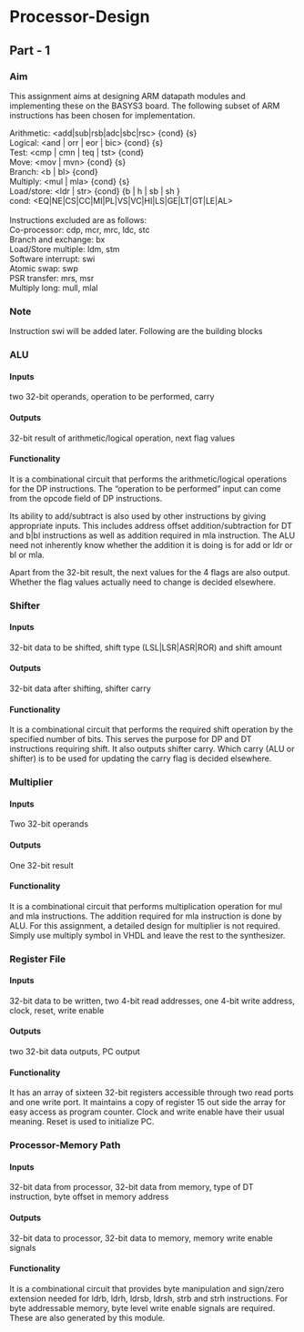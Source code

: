 # Processor-Design

## Part - 1
### Aim
This assignment aims at designing ARM datapath modules and implementing these on the BASYS3 board. The following subset of ARM instructions has been chosen for implementation.

Arithmetic: <add|sub|rsb|adc|sbc|rsc> {cond} {s}<br/>
Logical: <and | orr | eor | bic> {cond} {s}<br/>
Test: <cmp | cmn | teq | tst> {cond}<br/>
Move: <mov | mvn> {cond} {s}<br/>
Branch: <b | bl> {cond}<br/>
Multiply: <mul | mla> {cond} {s}<br/>
Load/store: <ldr | str> {cond} {b | h | sb | sh }<br/>
cond: <EQ|NE|CS|CC|MI|PL|VS|VC|HI|LS|GE|LT|GT|LE|AL><br/>
<br/>
Instructions excluded are as follows:<br/>
Co-processor: cdp, mcr, mrc, ldc, stc<br/>
Branch and exchange: bx<br/>
Load/Store multiple: ldm, stm<br/>
Software interrupt: swi <br/>
Atomic swap: swp<br/>
PSR transfer: mrs, msr<br/>
Multiply long: mull, mlal<br/>

### Note
Instruction swi will be added later. Following are the building blocks

### ALU
#### Inputs
two 32-bit operands, operation to be performed, carry

#### Outputs
32-bit result of arithmetic/logical operation, next flag values

#### Functionality
It is a combinational circuit that performs the arithmetic/logical operations for the DP instructions. The “operation to be performed” input can come from the opcode field of DP instructions.

Its ability to add/subtract is also used by other instructions by giving appropriate inputs. This includes address offset addition/subtraction for DT and b|bl instructions as well as addition required in mla instruction. The ALU need not inherently know whether the addition it is doing is for add or ldr or bl or mla.

Apart from the 32-bit result, the next values for the 4 flags are also output. Whether the flag values actually need to change is decided elsewhere.

### Shifter
#### Inputs
32-bit data to be shifted, shift type (LSL|LSR|ASR|ROR) and shift amount

#### Outputs
32-bit data after shifting, shifter carry

#### Functionality
It is a combinational circuit that performs the required shift operation by the specified number of bits. This serves the purpose for DP and DT instructions requiring shift. It also outputs shifter carry. Which carry (ALU or shifter) is to be used for updating the carry flag is decided elsewhere.

### Multiplier
#### Inputs
Two 32-bit operands

#### Outputs
One 32-bit result

#### Functionality
It is a combinational circuit that performs multiplication operation for mul and mla instructions. The addition required for mla instruction is done by ALU. For this assignment, a detailed design for multiplier is not required. Simply use multiply symbol in VHDL and leave the rest to the synthesizer.

### Register File
#### Inputs
32-bit data to be written, two 4-bit read addresses, one 4-bit write address, clock, reset, write enable

#### Outputs
two 32-bit data outputs, PC output

#### Functionality
It has an array of sixteen 32-bit registers accessible through two read ports and one write port. It maintains a copy of register 15 out side the array for easy access as program counter. Clock and write enable have their usual meaning. Reset is used to initialize PC.

### Processor-Memory Path
#### Inputs
32-bit data from processor, 32-bit data from memory, type of DT instruction, byte offset in memory address

#### Outputs
32-bit data to processor, 32-bit data to memory, memory write enable signals

#### Functionality
It is a combinational circuit that provides byte manipulation and sign/zero extension needed for ldrb, ldrh, ldrsb, ldrsh, strb and strh instructions. For byte addressable memory, byte level write enable signals are required. These are also generated by this module.
